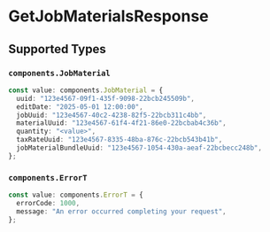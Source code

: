 # GetJobMaterialsResponse


## Supported Types

### `components.JobMaterial`

```typescript
const value: components.JobMaterial = {
  uuid: "123e4567-09f1-435f-9098-22bcb245509b",
  editDate: "2025-05-01 12:00:00",
  jobUuid: "123e4567-40c2-4238-82f5-22bcb311c4bb",
  materialUuid: "123e4567-61f4-4f21-86e0-22bcbab4c36b",
  quantity: "<value>",
  taxRateUuid: "123e4567-8335-48ba-876c-22bcb543b41b",
  jobMaterialBundleUuid: "123e4567-1054-430a-aeaf-22bcbecc248b",
};
```

### `components.ErrorT`

```typescript
const value: components.ErrorT = {
  errorCode: 1000,
  message: "An error occurred completing your request",
};
```

